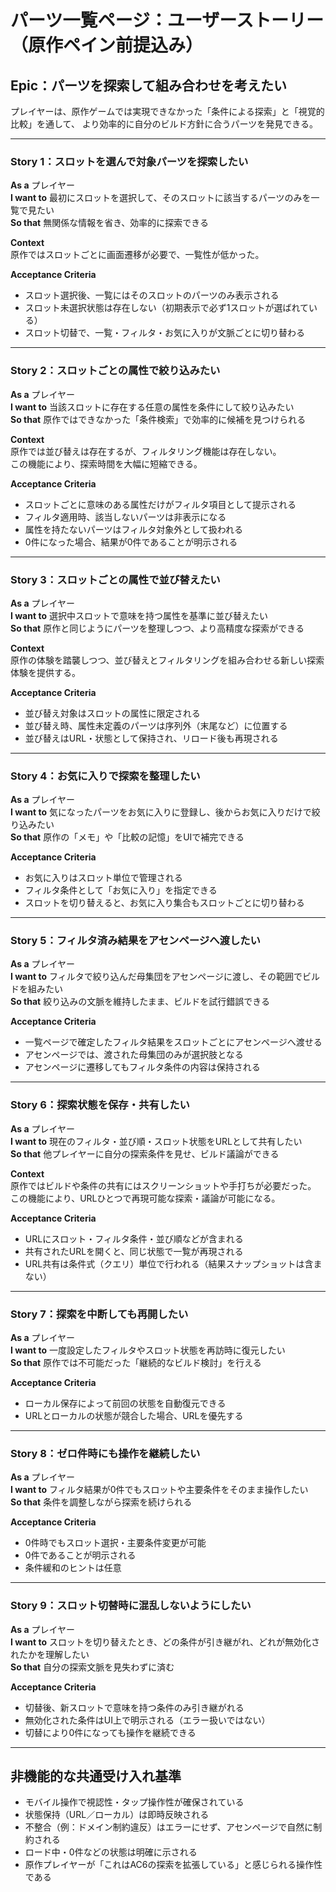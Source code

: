 # パーツ一覧ページ：ユーザーストーリー（原作ペイン前提込み）

## Epic：パーツを探索して組み合わせを考えたい

プレイヤーは、原作ゲームでは実現できなかった「条件による探索」と「視覚的比較」を通して、
より効率的に自分のビルド方針に合うパーツを発見できる。

---

### Story 1：スロットを選んで対象パーツを探索したい

**As a** プレイヤー  
**I want to** 最初にスロットを選択して、そのスロットに該当するパーツのみを一覧で見たい  
**So that** 無関係な情報を省き、効率的に探索できる  

**Context**  
原作ではスロットごとに画面遷移が必要で、一覧性が低かった。

**Acceptance Criteria**

- スロット選択後、一覧にはそのスロットのパーツのみ表示される  
- スロット未選択状態は存在しない（初期表示で必ず1スロットが選ばれている）  
- スロット切替で、一覧・フィルタ・お気に入りが文脈ごとに切り替わる  

---

### Story 2：スロットごとの属性で絞り込みたい

**As a** プレイヤー  
**I want to** 当該スロットに存在する任意の属性を条件にして絞り込みたい  
**So that** 原作ではできなかった「条件検索」で効率的に候補を見つけられる  

**Context**  
原作では並び替えは存在するが、フィルタリング機能は存在しない。  
この機能により、探索時間を大幅に短縮できる。

**Acceptance Criteria**

- スロットごとに意味のある属性だけがフィルタ項目として提示される  
- フィルタ適用時、該当しないパーツは非表示になる  
- 属性を持たないパーツはフィルタ対象外として扱われる  
- 0件になった場合、結果が0件であることが明示される  

---

### Story 3：スロットごとの属性で並び替えたい

**As a** プレイヤー  
**I want to** 選択中スロットで意味を持つ属性を基準に並び替えたい  
**So that** 原作と同じようにパーツを整理しつつ、より高精度な探索ができる  

**Context**  
原作の体験を踏襲しつつ、並び替えとフィルタリングを組み合わせる新しい探索体験を提供する。

**Acceptance Criteria**

- 並び替え対象はスロットの属性に限定される  
- 並び替え時、属性未定義のパーツは序列外（末尾など）に位置する  
- 並び替えはURL・状態として保持され、リロード後も再現される  

---

### Story 4：お気に入りで探索を整理したい

**As a** プレイヤー  
**I want to** 気になったパーツをお気に入りに登録し、後からお気に入りだけで絞り込みたい  
**So that** 原作の「メモ」や「比較の記憶」をUIで補完できる  

**Acceptance Criteria**

- お気に入りはスロット単位で管理される  
- フィルタ条件として「お気に入り」を指定できる  
- スロットを切り替えると、お気に入り集合もスロットごとに切り替わる  

---

### Story 5：フィルタ済み結果をアセンページへ渡したい

**As a** プレイヤー  
**I want to** フィルタで絞り込んだ母集団をアセンページに渡し、その範囲でビルドを組みたい  
**So that** 絞り込みの文脈を維持したまま、ビルドを試行錯誤できる  

**Acceptance Criteria**

- 一覧ページで確定したフィルタ結果をスロットごとにアセンページへ渡せる  
- アセンページでは、渡された母集団のみが選択肢となる  
- アセンページに遷移してもフィルタ条件の内容は保持される  

---

### Story 6：探索状態を保存・共有したい

**As a** プレイヤー  
**I want to** 現在のフィルタ・並び順・スロット状態をURLとして共有したい  
**So that** 他プレイヤーに自分の探索条件を見せ、ビルド議論ができる  

**Context**  
原作ではビルドや条件の共有にはスクリーンショットや手打ちが必要だった。  
この機能により、URLひとつで再現可能な探索・議論が可能になる。

**Acceptance Criteria**

- URLにスロット・フィルタ条件・並び順などが含まれる  
- 共有されたURLを開くと、同じ状態で一覧が再現される  
- URL共有は条件式（クエリ）単位で行われる（結果スナップショットは含まない）  

---

### Story 7：探索を中断しても再開したい

**As a** プレイヤー  
**I want to** 一度設定したフィルタやスロット状態を再訪時に復元したい  
**So that** 原作では不可能だった「継続的なビルド検討」を行える  

**Acceptance Criteria**

- ローカル保存によって前回の状態を自動復元できる  
- URLとローカルの状態が競合した場合、URLを優先する  

---

### Story 8：ゼロ件時にも操作を継続したい

**As a** プレイヤー  
**I want to** フィルタ結果が0件でもスロットや主要条件をそのまま操作したい  
**So that** 条件を調整しながら探索を続けられる  

**Acceptance Criteria**

- 0件時でもスロット選択・主要条件変更が可能  
- 0件であることが明示される  
- 条件緩和のヒントは任意  

---

### Story 9：スロット切替時に混乱しないようにしたい

**As a** プレイヤー  
**I want to** スロットを切り替えたとき、どの条件が引き継がれ、どれが無効化されたかを理解したい  
**So that** 自分の探索文脈を見失わずに済む  

**Acceptance Criteria**

- 切替後、新スロットで意味を持つ条件のみ引き継がれる  
- 無効化された条件はUI上で明示される（エラー扱いではない）  
- 切替により0件になっても操作を継続できる  

---

## 非機能的な共通受け入れ基準

- モバイル操作で視認性・タップ操作性が確保されている  
- 状態保持（URL／ローカル）は即時反映される  
- 不整合（例：ドメイン制約違反）はエラーにせず、アセンページで自然に制約される  
- ロード中・0件などの状態は明確に示される  
- 原作プレイヤーが「これはAC6の探索を拡張している」と感じられる操作性である
